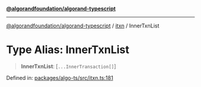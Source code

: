 [**@algorandfoundation/algorand-typescript**](../../../README.md)

***

[@algorandfoundation/algorand-typescript](../../../README.md) / [itxn](../README.md) / InnerTxnList

# Type Alias: InnerTxnList

> **InnerTxnList**: \[`...InnerTransaction[]`\]

Defined in: [packages/algo-ts/src/itxn.ts:181](https://github.com/algorandfoundation/puya-ts/blob/main/packages/algo-ts/src/itxn.ts#L181)
